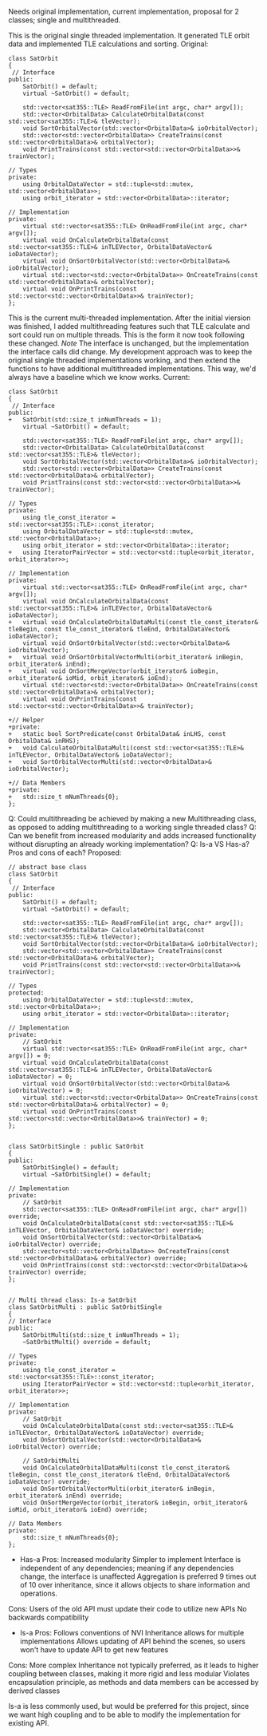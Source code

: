 Needs original implementation, current implementation, proposal for 2 classes; single and multithreaded.

This is the original single threaded implementation. It generated TLE orbit data and implemented TLE calculations and sorting.
Original:
```
class SatOrbit
{
 // Interface
public:
    SatOrbit() = default;
    virtual ~SatOrbit() = default;

    std::vector<sat355::TLE> ReadFromFile(int argc, char* argv[]);
    std::vector<OrbitalData> CalculateOrbitalData(const std::vector<sat355::TLE>& tleVector);
    void SortOrbitalVector(std::vector<OrbitalData>& ioOrbitalVector);
    std::vector<std::vector<OrbitalData>> CreateTrains(const std::vector<OrbitalData>& orbitalVector);
    void PrintTrains(const std::vector<std::vector<OrbitalData>>& trainVector);

// Types
private:
    using OrbitalDataVector = std::tuple<std::mutex, std::vector<OrbitalData>>;
    using orbit_iterator = std::vector<OrbitalData>::iterator;

// Implementation
private:
    virtual std::vector<sat355::TLE> OnReadFromFile(int argc, char* argv[]);
    virtual void OnCalculateOrbitalData(const std::vector<sat355::TLE>& inTLEVector, OrbitalDataVector& ioDataVector);
    virtual void OnSortOrbitalVector(std::vector<OrbitalData>& ioOrbitalVector);
    virtual std::vector<std::vector<OrbitalData>> OnCreateTrains(const std::vector<OrbitalData>& orbitalVector);
    virtual void OnPrintTrains(const std::vector<std::vector<OrbitalData>>& trainVector);
};
```

This is the current multi-threaded implementation. After the initial viersion was finished, I added multithreading features such that TLE calculate and sort could run on multiple threads. This is the form it now took following these changed. *Note* The interface is unchanged, but the implementation the interface calls did change. My development approach was to keep the original single threaded implementations working, and then extend the functions to have additional multithreaded implementations. This way, we'd always have a baseline which we know works.
Current:
```
class SatOrbit
{
 // Interface
public:
+   SatOrbit(std::size_t inNumThreads = 1);
    virtual ~SatOrbit() = default;

    std::vector<sat355::TLE> ReadFromFile(int argc, char* argv[]);
    std::vector<OrbitalData> CalculateOrbitalData(const std::vector<sat355::TLE>& tleVector);
    void SortOrbitalVector(std::vector<OrbitalData>& ioOrbitalVector);
    std::vector<std::vector<OrbitalData>> CreateTrains(const std::vector<OrbitalData>& orbitalVector);
    void PrintTrains(const std::vector<std::vector<OrbitalData>>& trainVector);

// Types
private:
    using tle_const_iterator = std::vector<sat355::TLE>::const_iterator;
    using OrbitalDataVector = std::tuple<std::mutex, std::vector<OrbitalData>>;
    using orbit_iterator = std::vector<OrbitalData>::iterator;
+   using IteratorPairVector = std::vector<std::tuple<orbit_iterator, orbit_iterator>>;

// Implementation
private:
    virtual std::vector<sat355::TLE> OnReadFromFile(int argc, char* argv[]);
    virtual void OnCalculateOrbitalData(const std::vector<sat355::TLE>& inTLEVector, OrbitalDataVector& ioDataVector);
+   virtual void OnCalculateOrbitalDataMulti(const tle_const_iterator& tleBegin, const tle_const_iterator& tleEnd, OrbitalDataVector& ioDataVector);
    virtual void OnSortOrbitalVector(std::vector<OrbitalData>& ioOrbitalVector);
+   virtual void OnSortOrbitalVectorMulti(orbit_iterator& inBegin, orbit_iterator& inEnd);
+   virtual void OnSortMergeVector(orbit_iterator& ioBegin, orbit_iterator& ioMid, orbit_iterator& ioEnd);
    virtual std::vector<std::vector<OrbitalData>> OnCreateTrains(const std::vector<OrbitalData>& orbitalVector);
    virtual void OnPrintTrains(const std::vector<std::vector<OrbitalData>>& trainVector);

+// Helper
+private:
+   static bool SortPredicate(const OrbitalData& inLHS, const OrbitalData& inRHS);
+   void CalculateOrbitalDataMulti(const std::vector<sat355::TLE>& inTLEVector, OrbitalDataVector& ioDataVector);
+   void SortOrbitalVectorMulti(std::vector<OrbitalData>& ioOrbitalVector);

+// Data Members
+private:
+   std::size_t mNumThreads{0};
};
```

Q: Could multithreading be achieved by making a new Multithreading class, as opposed to adding multithreading to a working single threaded class? 
Q: Can we benefit from increased modularity and adds increased functionality without disrupting an already working implementation?
Q: Is-a VS Has-a? Pros and cons of each? 
Proposed:
```
// abstract base class
class SatOrbit
{
 // Interface
public:
    SatOrbit() = default;
    virtual ~SatOrbit() = default;

    std::vector<sat355::TLE> ReadFromFile(int argc, char* argv[]);
    std::vector<OrbitalData> CalculateOrbitalData(const std::vector<sat355::TLE>& tleVector);
    void SortOrbitalVector(std::vector<OrbitalData>& ioOrbitalVector);
    std::vector<std::vector<OrbitalData>> CreateTrains(const std::vector<OrbitalData>& orbitalVector);
    void PrintTrains(const std::vector<std::vector<OrbitalData>>& trainVector);

// Types
protected:
    using OrbitalDataVector = std::tuple<std::mutex, std::vector<OrbitalData>>;
    using orbit_iterator = std::vector<OrbitalData>::iterator;

// Implementation
private:
    // SatOrbit
    virtual std::vector<sat355::TLE> OnReadFromFile(int argc, char* argv[]) = 0;
    virtual void OnCalculateOrbitalData(const std::vector<sat355::TLE>& inTLEVector, OrbitalDataVector& ioDataVector) = 0;
    virtual void OnSortOrbitalVector(std::vector<OrbitalData>& ioOrbitalVector) = 0;
    virtual std::vector<std::vector<OrbitalData>> OnCreateTrains(const std::vector<OrbitalData>& orbitalVector) = 0;
    virtual void OnPrintTrains(const std::vector<std::vector<OrbitalData>>& trainVector) = 0;
};


class SatOrbitSingle : public SatOrbit
{
public:
    SatOrbitSingle() = default;
    virtual ~SatOrbitSingle() = default;

// Implementation
private:
    // SatOrbit
    std::vector<sat355::TLE> OnReadFromFile(int argc, char* argv[]) override;
    void OnCalculateOrbitalData(const std::vector<sat355::TLE>& inTLEVector, OrbitalDataVector& ioDataVector) override;
    void OnSortOrbitalVector(std::vector<OrbitalData>& ioOrbitalVector) override;
    std::vector<std::vector<OrbitalData>> OnCreateTrains(const std::vector<OrbitalData>& orbitalVector) override;
    void OnPrintTrains(const std::vector<std::vector<OrbitalData>>& trainVector) override;
};


// Multi thread class: Is-a SatOrbit
class SatOrbitMulti : public SatOrbitSingle
{
// Interface
public:
    SatOrbitMulti(std::size_t inNumThreads = 1);
    ~SatOrbitMulti() override = default;

// Types
private:
    using tle_const_iterator = std::vector<sat355::TLE>::const_iterator;
    using IteratorPairVector = std::vector<std::tuple<orbit_iterator, orbit_iterator>>;

// Implementation
private:
    // SatOrbit
    void OnCalculateOrbitalData(const std::vector<sat355::TLE>& inTLEVector, OrbitalDataVector& ioDataVector) override;
    void OnSortOrbitalVector(std::vector<OrbitalData>& ioOrbitalVector) override;

    // SatOrbitMulti
    void OnCalculateOrbitalDataMulti(const tle_const_iterator& tleBegin, const tle_const_iterator& tleEnd, OrbitalDataVector& ioDataVector) override;
    void OnSortOrbitalVectorMulti(orbit_iterator& inBegin, orbit_iterator& inEnd) override;
    void OnSortMergeVector(orbit_iterator& ioBegin, orbit_iterator& ioMid, orbit_iterator& ioEnd) override;

// Data Members
private:
    std::size_t mNumThreads{0};
};
```

- Has-a
Pros:
Increased modularity
Simpler to implement
Interface is independent of any dependencies; meaning if any dependencies change, the interface is unaffected
Aggregation is preferred 9 times out of 10 over inheritance, since it allows objects to share information and operations. 

Cons:
Users of the old API must update their code to utilize new APIs
No backwards compatibility


- Is-a
Pros:
Follows conventions of NVI
Inheritance allows for multiple implementations
Allows updating of API behind the scenes, so users won't have to update API to get new features

Cons:
More complex
Inheritance not typically preferred, as it leads to higher coupling between classes, making it more rigid and less modular
Violates encapsulation principle, as methods and data members can be accessed by derived classes


Is-a is less commonly used, but would be preferred for this project, since we want high coupling and to be able to modify the implementation for existing API.